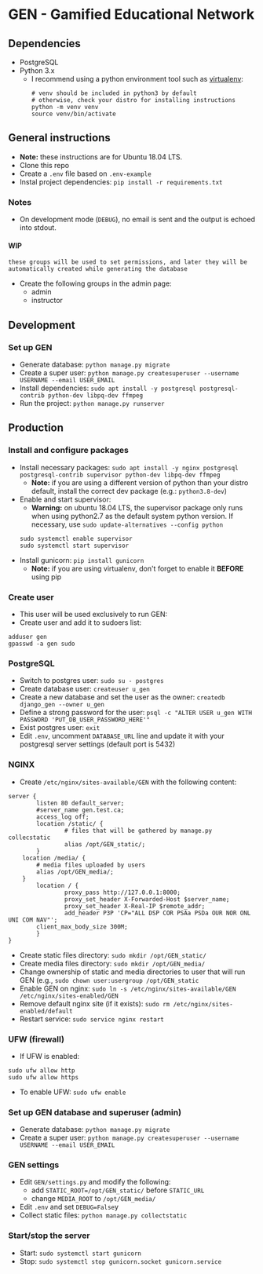 # GEN - Gamified Educational Network

## Dependencies
- PostgreSQL
- Python 3.x
  - I recommend using a python environment tool such as [virtualenv](https://virtualenv.pypa.io/en/stable/):
    ```
    # venv should be included in python3 by default
    # otherwise, check your distro for installing instructions
    python -m venv venv
    source venv/bin/activate
    ```

## General instructions
- **Note:** these instructions are for Ubuntu 18.04 LTS.
- Clone this repo
- Create a `.env` file based on `.env-example`
- Instal project dependencies: `pip install -r requirements.txt`

### Notes
- On development mode (`DEBUG`), no email is sent and the output is echoed into stdout.
#### WIP
`these groups will be used to set permissions, and later they will be automatically created while generating the database`
- Create the following groups in the admin page:
  - admin
  - instructor

## Development

### Set up GEN
- Generate database: `python manage.py migrate`
- Create a super user: `python manage.py createsuperuser --username USERNAME --email USER_EMAIL`
- Install dependencies: `sudo apt install -y postgresql postgresql-contrib python-dev libpq-dev ffmpeg`
- Run the project: `python manage.py runserver`

## Production

### Install and configure packages
- Install necessary packages: `sudo apt install -y nginx postgresql postgresql-contrib supervisor python-dev libpq-dev ffmpeg`
  - **Note:** if you are using a different version of python than your distro default, install the correct dev package (e.g.: `python3.8-dev`)
- Enable and start supervisor:
  - **Warning:** on ubuntu 18.04 LTS, the supervisor package only runs when using python2.7 as the default system python version. If necessary, use `sudo update-alternatives --config python`
  ```
  sudo systemctl enable supervisor
  sudo systemctl start supervisor
  ```
- Install gunicorn: `pip install gunicorn`
  - **Note:** if you are using virtualenv, don't forget to enable it **BEFORE** using pip

### Create user
- This user will be used exclusively to run GEN:
- Create user and add it to sudoers list:
```
adduser gen
gpasswd -a gen sudo
```

### PostgreSQL
- Switch to postgres user: `sudo su - postgres`
- Create database user: `createuser u_gen`
- Create a new database and set the user as the owner: `createdb django_gen --owner u_gen`
- Define a strong password for the user: `psql -c "ALTER USER u_gen WITH PASSWORD 'PUT_DB_USER_PASSWORD_HERE'"`
- Exist postgres user: `exit`
- Edit `.env`, uncomment `DATABASE_URL` line and update it with your postgresql server settings (default port is 5432)

### NGINX
- Create `/etc/nginx/sites-available/GEN` with the following content:
```
server {
        listen 80 default_server;
        #server_name gen.test.ca;
        access_log off;
        location /static/ {
                # files that will be gathered by manage.py collecstatic
                alias /opt/GEN_static/;
        }
	location /media/ {
		# media files uploaded by users
		alias /opt/GEN_media/;
	}
        location / {
                proxy_pass http://127.0.0.1:8000;
                proxy_set_header X-Forwarded-Host $server_name;
                proxy_set_header X-Real-IP $remote_addr;
                add_header P3P 'CP="ALL DSP COR PSAa PSDa OUR NOR ONL UNI COM NAV"';
		client_max_body_size 300M;
        }
}
```
- Create static files directory: `sudo mkdir /opt/GEN_static/`
- Create media files directory: `sudo mkdir /opt/GEN_media/`
- Change ownership of static and media directories to user that will run GEN (e.g., `sudo chown user:usergroup /opt/GEN_static`
- Enable GEN on nginx: `sudo ln -s /etc/nginx/sites-available/GEN /etc/nginx/sites-enabled/GEN`
- Remove default nginx site (if it exists): `sudo rm /etc/nginx/sites-enabled/default`
- Restart service: `sudo service nginx restart`

### UFW (firewall)
- If UFW is enabled:
```
sudo ufw allow http
sudo ufw allow https
```
- To enable UFW: `sudo ufw enable`

### Set up GEN database and superuser (admin)
- Generate database: `python manage.py migrate`
- Create a super user: `python manage.py createsuperuser --username USERNAME --email USER_EMAIL`

### GEN settings
- Edit `GEN/settings.py` and modify the following:
  - add `STATIC_ROOT=/opt/GEN_static/` before `STATIC_URL`
  - change `MEDIA_ROOT` to `/opt/GEN_media/`
- Edit `.env` and set `DEBUG=False`y
- Collect static files: `python manage.py collectstatic`

### Start/stop the server
- Start: `sudo systemctl start gunicorn`
- Stop: `sudo systemctl stop gunicorn.socket gunicorn.service`
